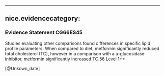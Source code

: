 
---
nice.evidencecategory: 
---

### Evidence Statement CG66ES45
Studies evaluating other comparisons found differences in specific lipid profile parameters.
When compared to diet, metformin significantly reduced total cholesterol (TC), however in a
comparison with a a-glucosidase inhibitor, metformin significantly increased TC.56 Level 1++



[@Unkown_date]

